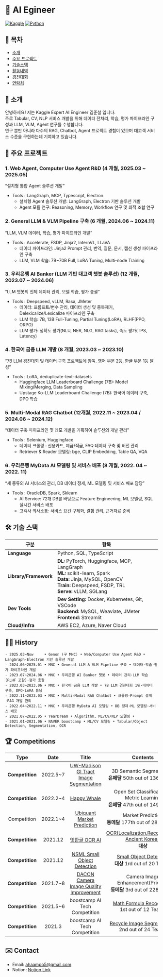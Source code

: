 # 🚀 AI Egineer

[![Kaggle](https://img.shields.io/badge/Kaggle-Expert-8148fd)](https://www.kaggle.com/jcdataset)
[![Python](https://img.shields.io/badge/Python-3.10-blue)](https://www.python.org/)

## 🔖 목차
- [소개](#introduction)
- [주요 프로젝트](#projects)
- [기술스택](#skills)
- [활동내역](#history)
- [경진대회](#competitions)
- [연락처](#contact)

<h2 id="introduction"> 👤 소개 </h2>

안녕하세요! 저는 Kaggle Expert AI Engineer 김준철 입니다.   
주로 Tabular, CV, NLP 서비스 개발을 위해 데이터 전처리, 학습, 평가 파이프라인 구성과 LLM, VLM, Agent 연구를 수행합니다.  
연구 뿐만 아니라 다수의 RAG, Chatbot, Agent 프로젝트 경험이 있으며 대고객 서비스 수준을 구현하는데 기여하고 있습니다.

<h2 id="projects"> 📂 주요 프로젝트 </h2>


### 1. Web Agent, Computer Use Agent R&D (4 개월, 2025.03 ~ 2025.05)  
“설치형 통합 Agent 솔루션 개발”
- Tools : LangGraph, MCP, Typescript, Electron
  * 설치형 Agent 솔루션 개발: LangGraph, Electron 기반 솔루션 개발
  * Agent 모듈 연구: Reasoning, Memory, Workflow 연구 및 최적 조합 연구

### 2. General LLM & VLM Pipeline 구축 (6 개월, 2024.06 ~ 2024.11)  
“LLM, VLM 데이터, 학습, 평가 파이프라인 개발”
- Tools : Accelerate, FSDP, Jinja2, InternVL, LLaVA
  *	데이터 파이프라인: Jinja2 Prompt 관리, 번역, 질문, 문서, 캡션 생성 파이프라인 구축
  *	LLM, VLM 학습: 7B~70B Full, LoRA Tuning, Multi-node Training

### 3. 우리은행 AI Banker (LLM 기반 대고객 챗봇 솔루션) (12 개월, 2023.07 ~ 2024.06)  
“LLM 챗봇의 전체 데이터 관리, 모델 학습, 평가 총괄”
- Tools : Deepspeed, vLLM, Rasa, JMeter
  *	데이터: 프롬프트/변수 관리, 데이터 생성 및 중복제거, Delexicalize/Lexicalize 파이프라인 구축
  *	LLM 학습: 7B, 13B Full-Tuning, Partial Tuning(LoRA), RLHF(PPO, ORPO)
  *	LLM 평가: 정확도 평가(NLU, NER, NLG, RAG tasks), 속도 평가(TPS, Latency)

### 4. 한국어 금융 LLM 개발	(8 개월, 2023.03 ~ 2023.10)  
“7B LLM 경진대회 및 데이터 구축 프로젝트에 참여. 영어 부문 2등, 한글 부문 1등 달성”
- Tools : LoRA, deduplicate-text-datasets
  *	Huggingface LLM Leaderboard Challenge (7B): Model Mixing/Merging, Data Sampling
  *	Upstage Ko-LLM Leaderboard Challenge (7B): 한국어 데이터 구축, DPO 학습

### 5. Multi-Modal RAG Chatbot	(12개월, 2022.11 ~ 2023.04 / 2024.06 ~ 2024.12)  
“데이터 구축 파이프라인 및 데모 개발을 기획하여 솔루션의 개발 관리”
- Tools : Selenium, Huggingface
  *	데이터 크롤링 : 신용카드, 예금/적금, FAQ 데이터 구축 및 버전 관리
  *	Retriever & Reader 모델링: bge, CLIP Embedding, Table QA, VQA

### 6. 우리은행 MyData AI 모델링 및 서비스 배포	(8 개월, 2022. 04 ~ 2022. 11)
“세 종류의 AI 서비스의 관리, DB 데이터 정제, ML 모델링 및 서비스 배포 담당”
- Tools : OracleDB, Spark, Sklearn
  *	AI Service: 72개 DB를 바탕으로 Feature Engineering, ML 모델링, SQL 실시간 서비스 배포
  *	고객사 의사소통: 서비스 요건 구체화, 결함 관리, 근거자료 준비

<h2 id="skills"> 🛠️ 기술 스택 </h2>

| 구분                | 항목                 |
| --------------------- | ----------------------- |
| **Language**          | Python, SQL, TypeScript  |
| **Library/Framework** | **DL:** PyTorch, Huggingface, MCP, LangGraph<br>**ML:** scikit-learn, Spark<br>**Data:** Jinja, MySQL, OpenCV<br>**Train:** Deepspeed, FSDP, TRL<br>**Serve:** vLLM, SGLang |
| **Dev Tools**         | **Dev Setting:** Docker, Kubernetes, Git, VSCode<br>**Backend:** MySQL, Weaviate, JMeter<br>**Frontend:** Streamlit |
| **Cloud/Infra**       | AWS EC2, Azure, Naver Cloud |

<h2 id="history">🏃‍♀️ History</h2>

```
- 2025.03~Now     • Genon (구 MNC) • Web/Computer Use Agent R&D • LangGraph·Electron 기반 솔루션 개발
- 2024.06~2025.01 • MNC • General LLM & VLM Pipeline 구축 • 데이터·학습·평가 파이프라인 개발
- 2023.07~2024.06 • MNC • 우리은행 AI Banker 챗봇 • 데이터 관리·LLM 학습(RLHF 포함)·평가 총괄
- 2023.03~2023.06 • MNC • 한국어 금융 LLM 개발 • 7B LLM 경진대회 1위·데이터 구축, DPO·LoRA 튜닝
- 2022.11~2023.03 • MNC • Multi-Modal RAG Chatbot • 크롤링·Prompt 설계·RAG 개발 관리
- 2022.04~2022.11 • MNC • 우리은행 MyData AI 모델링 • DB 정제·ML 모델링·서비스 배포
- 2021.07~2022.05 • YearDream • Algorithm, ML/CV/NLP 모델링 • 
- 2021.01~2021.06 • NAVER boostcamp • ML/CV 모델링 • Tabular/Object Detection, Segmentation, OCR
```

<h2 id="competitions"> 🏆 Competitions </h2>

| **Type** | **Date** | **Title** |**Contents** | **Host** |
|:--------:|:--------:|:--------:|:--------:|:--------:|
| **Competition** | 2022.5~7 | [UW-Madison GI Tract Image Segmentation](https://www.kaggle.com/competitions/uw-madison-gi-tract-image-segmentation) | 3D Semantic Segmentation<br>**은메달** 50th out of 1367 teams | **Kaggle** |
| **Competition** | 2022.2~4 | [Happy Whale](https://www.kaggle.com/competitions/happy-whale-and-dolphin/overview) | Open Set Classification - Metric Learning <br> **은메달** 47th out of 1499 teams | **Kaggle** |
| Competition | 2022.1~4 | [Ubiquant Market Prediction](https://www.kaggle.com/competitions/ubiquant-market-prediction) | Market Prediction <br> **동메달** 177th out of 2893 teams | |
| **Competition** | 2021.12 | [옛한글 OCR AI](http://hackathon-oldkorean.com/) | [OCR(Localization,Recognition)-Ancient Korean](https://github.com/ahaampo5/OCR_ancient_korean) <br> **대상** | **과학기술정보통신부** |
| **Competition** | 2021.12 | [NSML Small Object Detection](https://github.com/DatathonInfo/SOChallenge) | [Small Object Detection](https://github.com/DatathonInfo/SOChallenge) <br> **대상** 1rd out of 20 Teams | **과학기술정보통신부** |
| **Competition** | 2021.7~8 | [DACON Camera Image Quality Improvement](https://dacon.io/competitions/official/235746/overview/description) | Camera Image Enhancement(Private) <br> **동메달** 3rd out of 228 Teams | **LG AI Research** |
| **Competition** | 2021.5~6 | boostcamp AI Tech Competition | [Math Formula Recognition](https://github.com/bcaitech1/p4-fr-sorry-math-but-love-you) <br> 1st out of 12 Teams | **NAVER CONNECT** |
| **Competition** | 2021.3 | boostcamp AI Tech Competition | [Recycle Image Segmentation](https://github.com/iloveslowfood/p1-img-iloveslowfood) <br> 2nd out of 24 Teams | **NAVER CONNECT** |

<h2 id="contact"> ✉️ Contact </h2>

- Email: ahaampo5@gmail.com
- Notion: [Notion Link](https://hungry-eclipse-86f.notion.site/Jerry-Kim-4732d44c49964700aa90d699c6897cda)